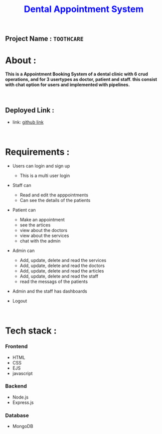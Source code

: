 <h1 align="center" style="color:blue"><b>Dental Appointment System</b></h1>
<br>


## Project Name : `TOOTHCARE`



# About :

<b>This is a Appointment Booking System of a dental clinic with 6 crud operations, and for 3 usertypes as doctor, patient and staff. this consist with chat option for users and implemented with pipelines.   </b>

<br>


## Deployed Link :

   - link: <a href="https://github.com/FullStackProj/Final-Dental-Appointment">github link</a>
  

<br>

# Requirements : 

- Users can login and sign up
    - This is a multi user login 
- Staff can 
   - Read and edit the apppointments
   - Can see the details of the patients
- Patient can
   - Make an appointment
   - see the artices 
   - view about the doctors 
   - view about the services
   - chat with the admin
- Admin can
   - Add, update, delete and read the services
   - Add, update, delete and read the doctors
   - Add, update, delete and read the articles
   - Add, update, delete and read the staff
   - read the messags of the patients 
- Admin and the staff has dashboards

- Logout 


<br>

# Tech stack :

### Frontend 

- HTML
- CSS
- EJS
- javascript

### Backend 

- Node.js 
- Express.js

### Database

- MongoDB 







<br>
